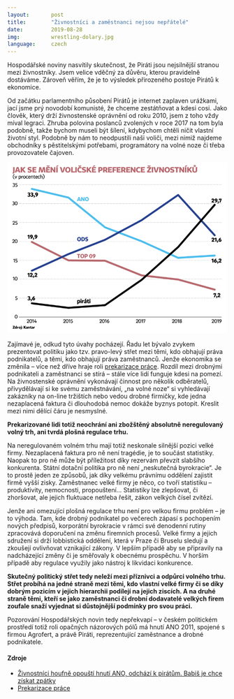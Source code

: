 ```yaml
---
layout:       post
title:        "Živnostníci a zaměstnanci nejsou nepřátelé"
date:         2019-08-28
img:          wrestling-dolary.jpg
language:     czech
---
```


Hospodářské noviny nasvítily skutečnost, že Piráti jsou nejsilnější stranou mezi živnostníky. Jsem velice vděčný za důvěru, kterou pravidelně dostáváme. Zároveň věřím, že je to výsledek přirozeného postoje Pirátů k ekonomice.

<!--more-->

Od začátku parlamentního působení Pirátů je internet zaplaven urážkami, jací jsme prý novodobí komunisté, že chceme zestátňovat a kdesi cosi. Jako člověk, který drží živnostenské oprávnění od roku 2010, jsem z toho vždy míval legraci. Zhruba polovina poslanců zvolených v roce 2017 na tom byla podobně, takže bychom museli být šílení, kdybychom chtěli ničit vlastní životní styl. Podobně by nám to neodpustili naši voliči, mezi nimiž najdeme obchodníky s pěstitelskými potřebami, programátory na volné noze či třeba provozovatele čajoven.

![graf](/assets/img/articles/zivnost.png)

Zajímavé je, odkud tyto úvahy pocházejí. Řadu let bývalo zvykem prezentovat politiku jako tzv. pravo-levý střet mezi těmi, kdo obhajují práva podnikatelů, a těmi, kdo obhajují práva zaměstnanců. Jenže ekonomika se změnila – více než dříve hraje roli [prekarizace práce](https://cs.wikipedia.org/wiki/Prekarizace). Rozdíl mezi drobnými podnikateli a zaměstnanci se stírá – stále více lidí funguje kdesi na pomezí. Na živnostenské oprávnění vykonávají činnost pro několik odběratelů, přivydělávají si ke svému zaměstnávání, „na volné noze“ si vyhledávají zakázníky na on-line tržištích nebo vedou drobné firmičky, kde jedna nezaplacená faktura či dlouhodobá nemoc dokáže byznys potopit. Kreslit mezi nimi dělící čáru je nesmyslné.

**Prekarizované lidi totiž neochrání ani zbožštěný absolutně neregulovaný volný trh, ani tvrdá plošná regulace trhu.**

Na neregulovaném volném trhu mají totiž neskonale silnější pozici velké firmy. Nezaplacená faktura pro ně není tragédie, je to součást statistiky. Naopak to pro ně může být příležitost díky rezervám převzít slabšího konkurenta. Státní dotační politika pro ně není „neskutečná byrokracie“. Je to prostě jeden ze způsobů, jak díky velkému právnímu oddělení zajistit firmě vyšší zisky. Zaměstnanec velké firmy je něco, co tvoří statistiku – produktivity, nemocnosti, propouštení… Statistiky lze zlepšovat, či zhoršovat, ale jejich fluktuace netřeba řešit, zákon velkých čísel zvítězí.

Jenže ani omezující plošná regulace trhu není pro velkou firmu problém – je to výhoda. Tam, kde drobný podnikatel po večerech zápasí s pochopením nových předpisů, korporátní byrokracie v rámci své denodenní rutiny zpracovává doporučení na změnu firemních procesů. Velké firmy a jejich sdružení si drží lobbistická oddělení, která v Praze či Bruselu sledují a zkoušejí ovlivňovat vznikající zákony. V lepším případě aby se připravily na nadcházející změny či je směřovaly k obecnému prospěchu. V horším případě aby regulace využily jako nástroj k likvidaci konkurence.

**Skutečný politický střet tedy neleží mezi příznivci a odpůrci volného trhu. Střet probíhá na jedné straně mezi těmi, kdo vlastní velké firmy či se díky dobrým pozicím v jejich hierarchii podílejí na jejich ziscích. A na druhé straně těmi, kteří se jako zaměstnanci či drobní dodavatelé velkých firem zoufale snaží vyjednat si důstojnější podmínky pro svou práci.**

Pozorování Hospodářských novin tedy nepřekvapí – v českém politickém prostředí totiž roli opačných názorových pólů má hnutí ANO 2011, spojené s firmou Agrofert, a právě Piráti, reprezentující zaměstnance a drobné podnikatele.

#### Zdroje
* [Živnostníci houfně opouští hnutí ANO, odchází k pirátům. Babiš je chce získat zpátky](https://archiv.ihned.cz/c1-66630940-zivnostnici-houfne-opousti-hnuti-ano-odchazi-k-piratum-babis-je-chce-ziskat-zpatky)
* [Prekarizace práce](https://cs.wikipedia.org/wiki/Prekarizace)

